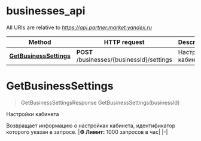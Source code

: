 # businesses_api

All URIs are relative to *https://api.partner.market.yandex.ru*

Method | HTTP request | Description
------------- | ------------- | -------------
[**GetBusinessSettings**](businesses_api.md#GetBusinessSettings) | **POST** /businesses/{businessId}/settings | Настройки кабинета


<a name="GetBusinessSettings"></a>
# **GetBusinessSettings**
> GetBusinessSettingsResponse GetBusinessSettings(businessId)

Настройки кабинета

Возвращает информацию о настройках кабинета, идентификатор которого указан в запросе. |**⚙️ Лимит:** 1000 запросов в час| |-| 
